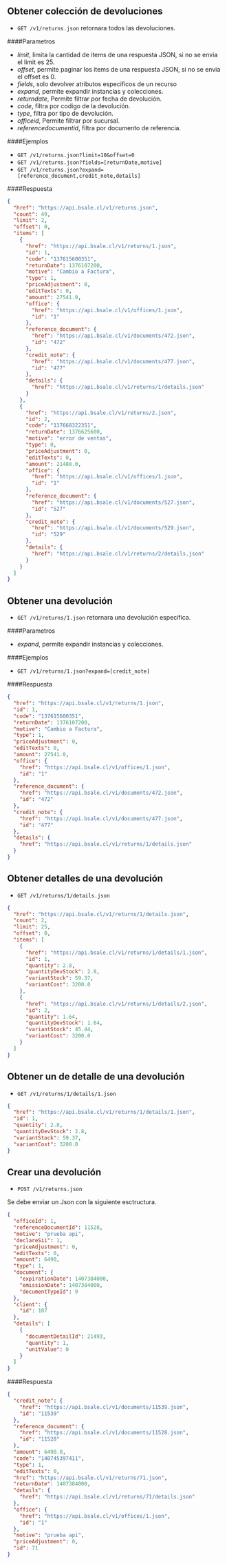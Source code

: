 Obtener colección de devoluciones
---------------------------------

* `GET /v1/returns.json` retornara todos las devoluciones.

####Parametros

- *limit*, limita la cantidad de items de una respuesta JSON, si no se envia el limit es 25.
- *offset*, permite paginar los items de una respuesta JSON, si no se envia el offset es 0.
- *fields*, solo devolver atributos especificos de un recurso
- *expand*, permite expandir instancias y colecciones.
- *returndate*, Permite filtrar por fecha de devolución.
- *code*, filtra por codigo de la devolución.
- *type*, filtra por tipo de devolución.
- *officeid*, Permite filtrar por sucursal.
- *referencedocumentid*, filtra por documento de referencia.

####Ejemplos

* `GET /v1/returns.json?limit=10&offset=0`
* `GET /v1/returns.json?fields=[returnDate,motive]`
* `GET /v1/returns.json?expand=[reference_document,credit_note,details]`

####Respuesta
```json
{
  "href": "https://api.bsale.cl/v1/returns.json",
  "count": 49,
  "limit": 2,
  "offset": 0,
  "items": [
    {
      "href": "https://api.bsale.cl/v1/returns/1.json",
      "id": 1,
      "code": "137615600351",
      "returnDate": 1376107200,
      "motive": "Cambio a Factura",
      "type": 1,
      "priceAdjustment": 0,
      "editTexts": 0,
      "amount": 27541.0,
      "office": {
        "href": "https://api.bsale.cl/v1/offices/1.json",
        "id": "1"
      },
      "reference_document": {
        "href": "https://api.bsale.cl/v1/documents/472.json",
        "id": "472"
      },
      "credit_note": {
        "href": "https://api.bsale.cl/v1/documents/477.json",
        "id": "477"
      },
      "details": {
        "href": "https://api.bsale.cl/v1/returns/1/details.json"
      }
    },
    {
      "href": "https://api.bsale.cl/v1/returns/2.json",
      "id": 2,
      "code": "137668322351",
      "returnDate": 1376625600,
      "motive": "error de ventas",
      "type": 0,
      "priceAdjustment": 0,
      "editTexts": 0,
      "amount": 21488.0,
      "office": {
        "href": "https://api.bsale.cl/v1/offices/1.json",
        "id": "1"
      },
      "reference_document": {
        "href": "https://api.bsale.cl/v1/documents/527.json",
        "id": "527"
      },
      "credit_note": {
        "href": "https://api.bsale.cl/v1/documents/529.json",
        "id": "529"
      },
      "details": {
        "href": "https://api.bsale.cl/v1/returns/2/details.json"
      }
    }
  ]
}
```
Obtener una devolución
----------------------

* `GET /v1/returns/1.json` retornara una devolución específica.

####Parametros

- *expand*, permite expandir instancias y colecciones.

####Ejemplos

* `GET /v1/returns/1.json?expand=[credit_note]`

####Respuesta
```json
{
  "href": "https://api.bsale.cl/v1/returns/1.json",
  "id": 1,
  "code": "137615600351",
  "returnDate": 1376107200,
  "motive": "Cambio a Factura",
  "type": 1,
  "priceAdjustment": 0,
  "editTexts": 0,
  "amount": 27541.0,
  "office": {
    "href": "https://api.bsale.cl/v1/offices/1.json",
    "id": "1"
  },
  "reference_document": {
    "href": "https://api.bsale.cl/v1/documents/472.json",
    "id": "472"
  },
  "credit_note": {
    "href": "https://api.bsale.cl/v1/documents/477.json",
    "id": "477"
  },
  "details": {
    "href": "https://api.bsale.cl/v1/returns/1/details.json"
  }
}
```
Obtener detalles de una devolución
----------------------------------

* `GET /v1/returns/1/details.json`
```json
{
  "href": "https://api.bsale.cl/v1/returns/1/details.json",
  "count": 2,
  "limit": 25,
  "offset": 0,
  "items": [
    {
      "href": "https://api.bsale.cl/v1/returns/1/details/1.json",
      "id": 1,
      "quantity": 2.8,
      "quantityDevStock": 2.8,
      "variantStock": 59.37,
      "variantCost": 3200.0
    },
    {
      "href": "https://api.bsale.cl/v1/returns/1/details/2.json",
      "id": 2,
      "quantity": 1.64,
      "quantityDevStock": 1.64,
      "variantStock": 45.44,
      "variantCost": 3200.0
    }
  ]
}
```
Obtener un de detalle de una devolución
---------------------------------------

* `GET /v1/returns/1/details/1.json`
```json
{
  "href": "https://api.bsale.cl/v1/returns/1/details/1.json",
  "id": 1,
  "quantity": 2.8,
  "quantityDevStock": 2.8,
  "variantStock": 59.37,
  "variantCost": 3200.0
}
```
Crear una devolución
--------------------

* `POST /v1/returns.json`

Se debe enviar un Json con la siguiente esctructura.
```json
{
  "officeId": 1,
  "referenceDocumentId": 11528,
  "motive": "prueba api",
  "declareSii": 1,
  "priceAdjustment": 0,
  "editTexts": 0,
  "amount": 6490,
  "type": 1,
  "document": {
    "expirationDate": 1407384000,
    "emissionDate": 1407384000,
    "documentTypeId": 9
  },
  "client": {
    "id": 107
  },
  "details": [
    {
      "documentDetailId": 21493,
      "quantity": 1,
      "unitValue": 0
    }
  ]
}
```
####Respuesta
```json
{
  "credit_note": {
    "href": "https://api.bsale.cl/v1/documents/11539.json",
    "id": "11539"
  },
  "reference_document": {
    "href": "https://api.bsale.cl/v1/documents/11528.json",
    "id": "11528"
  },
  "amount": 6490.0,
  "code": "140745397411",
  "type": 1,
  "editTexts": 0,
  "href": "https://api.bsale.cl/v1/returns/71.json",
  "returnDate": 1407384000,
  "details": {
    "href": "https://api.bsale.cl/v1/returns/71/details.json"
  },
  "office": {
    "href": "https://api.bsale.cl/v1/offices/1.json",
    "id": "1"
  },
  "motive": "prueba api",
  "priceAdjustment": 0,
  "id": 71
}
```